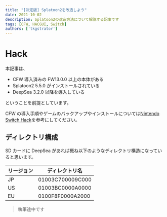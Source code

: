 ```yaml
---
title: "[決定版] Splatoon2を改造しよう"
date: 2021-10-02
description: Splatoon2の改造方法について解説する記事です
tags: [CFW, HACGUI, Switch]
authors: ['tkgstrator']
---
```


# Hack

本記事は、

- CFW 導入済みの FW13.0.0 以上の本体がある
- Splatoon2 5.5.0 がインストールされている
- DeepSea 3.2.0 以降を導入している

ということを前提としています。

CFW の導入手順やゲームのバックアップやインストールについては[Nintendo Switch Hack](https://tkgstrator.work/nintendoswitch/)を参考にしてください。

## ディレクトリ構成

SD カードに DeepSea があれば概ね以下のようなディレクトリ構造になっていると思います。

| リージョン | ディレクトリ名   |
| ---------- | ---------------- |
| JP         | 01003C700009C000 |
| US         | 01003BC0000A0000 |
| EU         | 0100F8F0000A2000 |

> 執筆途中です
